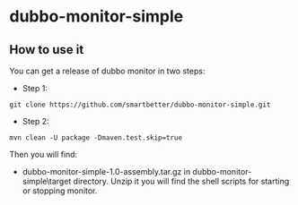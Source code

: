 # dubbo-monitor-simple

## How to use it

You can get a release of dubbo monitor in two steps:

* Step 1:
```
git clone https://github.com/smartbetter/dubbo-monitor-simple.git
```

* Step 2:
```
mvn clean -U package -Dmaven.test.skip=true
```

Then you will find:

* dubbo-monitor-simple-1.0-assembly.tar.gz in dubbo-monitor-simple\target directory. Unzip it you will find the shell scripts for starting or stopping monitor.
